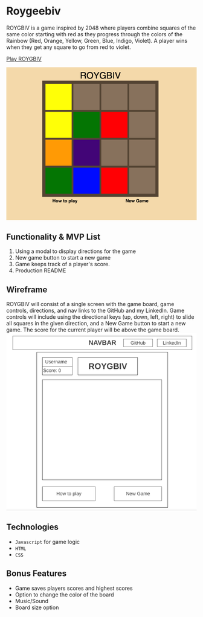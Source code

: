 # Roygeebiv
ROYGBIV is a game inspired by 2048 where players combine squares of the same color starting with red as they progress through the colors of the Rainbow (Red, Orange, Yellow, Green, Blue, Indigo, Violet). A player wins when they get any square to go from red to violet.

[Play ROYGBIV](https://roygbiv.kadeemjackson.dev)

![Board Sample](https://github.com/Cro5s/Roygeebiv/blob/master/dist/assets/board_sample.png)

## Functionality & MVP List
  1. Using a modal to display directions for the game
  2. New game button to start a new game
  3. Game keeps track of a player's score.
  4. Production README

## Wireframe
ROYGBIV will consist of a single screen with the game board, game controls, directions, and nav links to the GitHub and my LinkedIn. Game controls will include using the directional keys (up, down, left, right) to slide all squares in the given direction, and a New Game button to start a new game. The score for the current player will be above the game board.
![Wireframe](https://github.com/Cro5s/Roygeebiv/blob/master/dist/assets/wireframe.png)

## Technologies
* `Javascript` for game logic 
* `HTML`
* `CSS`

## Bonus Features
* Game saves players scores and highest scores
* Option to change the color of the board
* Music/Sound
* Board size option
